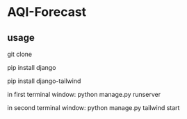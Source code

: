 # AQI-Forecast
## usage

git clone 

pip install django

pip install django-tailwind

in first terminal window:
python manage.py runserver

in second terminal window:
python manage.py tailwind start

